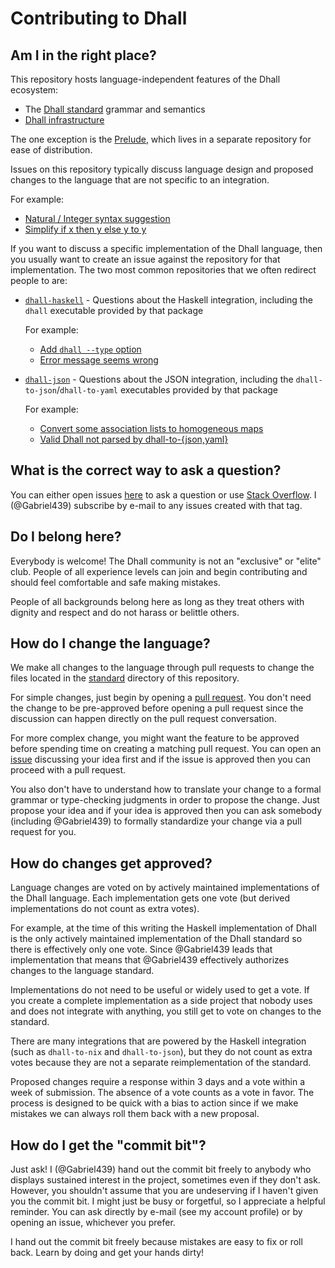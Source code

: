 # Contributing to Dhall

## Am I in the right place?

This repository hosts language-independent features of the Dhall ecosystem:

* The [Dhall standard][standard] grammar and semantics
* [Dhall infrastructure][infrastructure]

The one exception is the [Prelude][prelude], which lives in a separate
repository for ease of distribution.

Issues on this repository typically discuss language design and proposed
changes to the language that are not specific to an integration.

For example:

* [Natural / Integer syntax suggestion](https://github.com/dhall-lang/dhall-lang/issues/138)
* [Simplify if x then y else y to y](https://github.com/dhall-lang/dhall-lang/issues/108)

If you want to discuss a specific implementation of the Dhall language, then you
usually want to create an issue against the repository for that implementation.
The two most common repositories that we often redirect people to are:

*   [`dhall-haskell`][dhall-haskell-issues] - Questions about the Haskell
    integration, including the `dhall` executable provided by that package

    For example:

    * [Add `dhall --type` option](https://github.com/dhall-lang/dhall-haskell/issues/349)
    * [Error message seems wrong](https://github.com/dhall-lang/dhall-haskell/issues/299)

*   [`dhall-json`][dhall-json-issues] - Questions about the JSON integration,
    including the `dhall-to-json`/`dhall-to-yaml` executables provided by that
    package

    For example:

    * [Convert some association lists to homogeneous maps](https://github.com/dhall-lang/dhall-json/issues/27)
    * [Valid Dhall not parsed by dhall-to-{json,yaml}](https://github.com/dhall-lang/dhall-json/issues/4)

## What is the correct way to ask a question?

You can either open issues [here][dhall-lang-issues] to ask a question or use
[Stack Overflow][stack-overflow].  I (@Gabriel439) subscribe by e-mail to any
issues created with that tag.

## Do I belong here?

Everybody is welcome!  The Dhall community is not an "exclusive" or "elite"
club.  People of all experience levels can join and begin contributing and
should feel comfortable and safe making mistakes.

People of all backgrounds belong here as long as they treat others with dignity
and respect and do not harass or belittle others.

## How do I change the language?

We make all changes to the language through pull requests to change the files
located in the [standard][standard] directory of this repository.

For simple changes, just begin by opening a [pull request][dhall-lang-pulls].
You don't need the change to be pre-approved before opening a pull request
since the discussion can happen directly on the pull request conversation.

For more complex change, you might want the feature to be approved before
spending time on creating a matching pull request.  You can open an
[issue][dhall-lang-issues] discussing your idea first and if the issue is
approved then you can proceed with a pull request.

You also don't have to understand how to translate your change to a formal
grammar or type-checking judgments in order to propose the change.  Just propose
your idea and if your idea is approved then you can ask somebody (including
@Gabriel439) to formally standardize your change via a pull request for you.

## How do changes get approved?

Language changes are voted on by actively maintained implementations of the
Dhall language.  Each implementation gets one vote (but derived implementations
do not count as extra votes).

For example, at the time of this writing the Haskell implementation of Dhall is
the only actively maintained implementation of the Dhall standard so there is
effectively only one vote.  Since @Gabriel439 leads that implementation that
means that @Gabriel439 effectively authorizes changes to the language standard.

Implementations do not need to be useful or widely used to get a vote.  If you
create a complete implementation as a side project that nobody uses and does not
integrate with anything, you still get to vote on changes to the standard.

There are many integrations that are powered by the Haskell integration (such
as `dhall-to-nix` and `dhall-to-json`), but they do not count as extra votes
because they are not a separate reimplementation of the standard.

Proposed changes require a response within 3 days and a vote within a week of
submission.  The absence of a vote counts as a vote in favor.  The process is
designed to be quick with a bias to action since if we make mistakes we can
always roll them back with a new proposal.

## How do I get the "commit bit"?

Just ask!  I (@Gabriel439) hand out the commit bit freely to anybody who
displays sustained interest in the project, sometimes even if they don't ask.
However, you shouldn't assume that you are undeserving if I haven't given you
the commit bit.  I might just be busy or forgetful, so I appreciate a helpful
reminder.  You can ask directly by e-mail (see my account profile) or by opening
an issue, whichever you prefer.

I hand out the commit bit freely because mistakes are easy to fix or roll back.
Learn by doing and get your hands dirty!

[infrastructure]: https://github.com/dhall-lang/dhall-lang/tree/master/nixops
[standard]: https://github.com/dhall-lang/dhall-lang/tree/master/standard
[dhall-haskell-issues]: https://github.com/dhall-lang/dhall-haskell/issues
[dhall-lang-issues]: https://github.com/dhall-lang/dhall-lang/issues
[dhall-lang-pulls]: https://github.com/dhall-lang/dhall-lang/pulls
[dhall-json-issues]: https://github.com/dhall-lang/dhall-json/issues
[stack-overflow]: https://stackoverflow.com/
[prelude]: https://github.com/dhall-lang/Prelude
